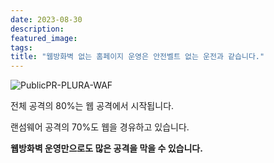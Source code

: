 ```yaml
---
date: 2023-08-30
description: 
featured_image: 
tags: 
title: "웹방화벽 없는 홈페이지 운영은 안전벨트 없는 운전과 같습니다."
---
```


![PublicPR-PLURA-WAF](https://github.com/user-attachments/assets/fe57820a-6b72-40df-bdd1-8e022127c821)

전체 공격의 80%는 웹 공격에서 시작됩니다.

랜섬웨어 공격의 70%도 웹을 경유하고 있습니다.

**웹방화벽 운영만으로도 많은 공격을 막을 수 있습니다.**
